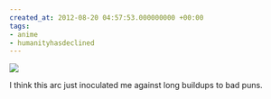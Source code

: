 ```yaml
---
created_at: 2012-08-20 04:57:53.000000000 +00:00
tags:
- anime
- humanityhasdeclined
---
```


![](/blog/media/tumblr_m91f21bB4N1qhcb4p.jpg)

I think this arc just inoculated me against long buildups to bad puns.
